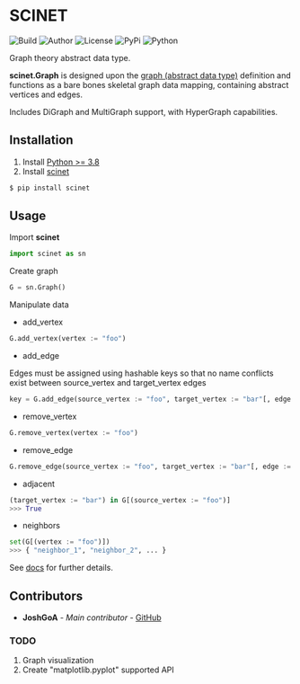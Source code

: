 # SCINET

![Build](https://img.shields.io/badge/build-passing-blue) ![Author](https://img.shields.io/badge/author-JoshGoA-green) ![License](https://img.shields.io/badge/license-MIT-red) ![PyPi](https://img.shields.io/badge/pypi-v0.4.9-yellow) ![Python](https://img.shields.io/badge/python->=3.8-orange)

Graph theory abstract data type.

**scinet.Graph** is designed upon the [graph (abstract data type)](https://en.wikipedia.org/wiki/Graph_(abstract_data_type)) definition and functions as a bare bones skeletal graph data mapping, containing abstract vertices and edges.

Includes DiGraph and MultiGraph support, with HyperGraph capabilities.

## Installation

1. Install [Python >= 3.8](https://www.python.org/downloads/)
2. Install [scinet]()
```sh
$ pip install scinet
```

## Usage

Import **scinet**
```py
import scinet as sn
```

Create graph
```py
G = sn.Graph()
```

Manipulate data

* add_vertex
```py
G.add_vertex(vertex := "foo")
```

* add_edge

Edges must be assigned using hashable keys so that no name conflicts exist between source_vertex and target_vertex edges
```py
key = G.add_edge(source_vertex := "foo", target_vertex := "bar"[, edge := "foobar"])
```

* remove_vertex
```py
G.remove_vertex(vertex := "foo")
```

* remove_edge
```py
G.remove_edge(source_vertex := "foo", target_vertex := "bar"[, edge := "foobar"])")
```

* adjacent
```py
(target_vertex := "bar") in G[(source_vertex := "foo")]
>>> True
```

* neighbors
```py
set(G[(vertex := "foo")])
>>> { "neighbor_1", "neighbor_2", ... }
```

See [docs](docs/scinet.html) for further details.

## Contributors

* **JoshGoA** - *Main contributor* - [GitHub](https://github.com/JoshGoA)

### TODO

1. Graph visualization
2. Create "matplotlib.pyplot" supported API
